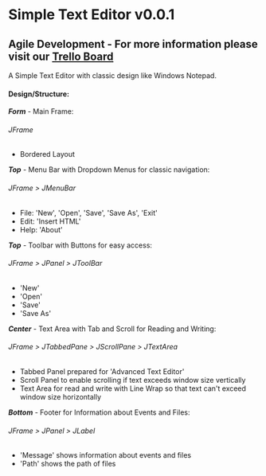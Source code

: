 # Simple Text Editor v0.0.1

## Agile Development - For more information please visit our [Trello Board](https://trello.com/b/KE6xmLeo)

A Simple Text Editor with classic design like Windows Notepad.

#### Design/Structure:

***Form*** - Main Frame:
###### JFrame
- Bordered Layout

***Top*** - Menu Bar with Dropdown Menus for classic navigation:
###### JFrame > JMenuBar
- File: 'New', 'Open', 'Save', 'Save As', 'Exit'
- Edit: 'Insert HTML'
- Help: 'About'

***Top*** - Toolbar with Buttons for easy access:
###### JFrame > JPanel > JToolBar
- 'New'
- 'Open'
- 'Save'
- 'Save As'

***Center*** - Text Area with Tab and Scroll for Reading and Writing:
###### JFrame > JTabbedPane > JScrollPane > JTextArea
- Tabbed Panel prepared for 'Advanced Text Editor'
- Scroll Panel to enable scrolling if text exceeds window size vertically
- Text Area for read and write with Line Wrap so that text can't exceed window size horizontally

***Bottom*** - Footer for Information about Events and Files:
###### JFrame > JPanel > JLabel
- 'Message' shows information about events and files
- 'Path' shows the path of files
